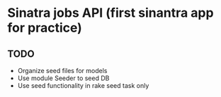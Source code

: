 # Sinatra jobs API (first sinantra app for practice)
## TODO
* Organize seed files for models
* Use module Seeder to seed DB
* Use seed functionality in rake seed task only
